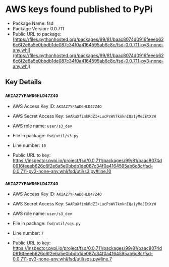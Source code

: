 # AWS keys found published to PyPi

* Package Name: fsd
* Package Version: 0.0.711
* Public URL to package: [https://files.pythonhosted.org/packages/99/81/baac8074d0916feeeb626c6f2e6a5e0bbdb1de087c34f0a4164595ab6c8c/fsd-0.0.711-py3-none-any.whl](https://files.pythonhosted.org/packages/99/81/baac8074d0916feeeb626c6f2e6a5e0bbdb1de087c34f0a4164595ab6c8c/fsd-0.0.711-py3-none-any.whl)

## Key Details

### `AKIAZ7YFAWD6HLD47Z4O`

* AWS Access Key ID: `AKIAZ7YFAWD6HLD47Z4O`
* AWS Secret Access Key: `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` 
* AWS role name: `user/s3_dev`
* File in package: `fsd/util/s3.py`
* Line number: `10`

* Public URL to key: https://inspector.pypi.io/project/fsd/0.0.711/packages/99/81/baac8074d0916feeeb626c6f2e6a5e0bbdb1de087c34f0a4164595ab6c8c/fsd-0.0.711-py3-none-any.whl/fsd/util/s3.py#line.10



### `AKIAZ7YFAWD6HLD47Z4O`

* AWS Access Key ID: `AKIAZ7YFAWD6HLD47Z4O`
* AWS Secret Access Key: `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` 
* AWS role name: `user/s3_dev`
* File in package: `fsd/util/sqs.py`
* Line number: `7`

* Public URL to key: https://inspector.pypi.io/project/fsd/0.0.711/packages/99/81/baac8074d0916feeeb626c6f2e6a5e0bbdb1de087c34f0a4164595ab6c8c/fsd-0.0.711-py3-none-any.whl/fsd/util/sqs.py#line.7


